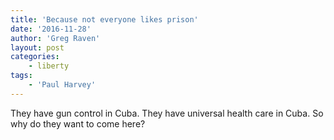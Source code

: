 ```yaml
---
title: 'Because not everyone likes prison'
date: '2016-11-28'
author: 'Greg Raven'
layout: post
categories:
    - liberty
tags:
    - 'Paul Harvey'
---
```


They have gun control in Cuba. They have universal health care in Cuba. So why do they want to come here?